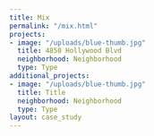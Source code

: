 ```yaml
---
title: Mix
permalink: "/mix.html"
projects:
- image: "/uploads/blue-thumb.jpg"
  title: 4850 Hollywood Blvd
  neighborhood: Neighborhood
  type: Type
additional_projects:
- image: "/uploads/blue-thumb.jpg"
  title: Title
  neighborhood: Neighborhood
  type: Type
layout: case_study
---
```


